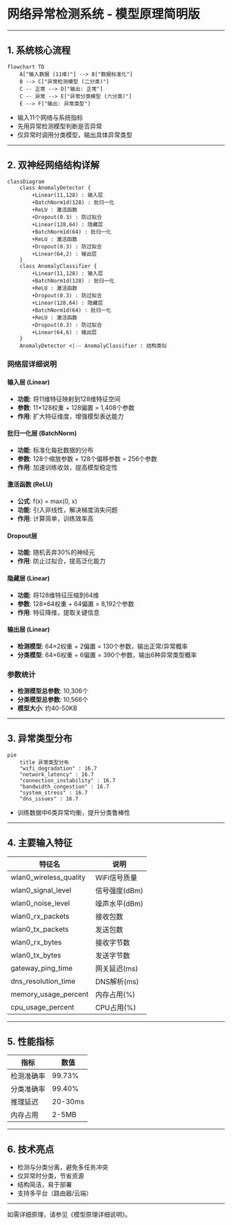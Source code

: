 # 网络异常检测系统 - 模型原理简明版

---

## 1. 系统核心流程

```mermaid
flowchart TD
    A["输入数据 (11维)"] --> B["数据标准化"]
    B --> C["异常检测模型 (二分类)"]
    C -- 正常 --> D["输出: 正常"]
    C -- 异常 --> E["异常分类模型 (六分类)"]
    E --> F["输出: 异常类型"]
```

- 输入11个网络与系统指标
- 先用异常检测模型判断是否异常
- 仅异常时调用分类模型，输出具体异常类型

---

## 2. 双神经网络结构详解

```mermaid
classDiagram
    class AnomalyDetector {
        +Linear(11,128) : 输入层
        +BatchNorm1d(128) : 批归一化
        +ReLU : 激活函数
        +Dropout(0.3) : 防过拟合
        +Linear(128,64) : 隐藏层
        +BatchNorm1d(64) : 批归一化
        +ReLU : 激活函数
        +Dropout(0.3) : 防过拟合
        +Linear(64,2) : 输出层
    }
    class AnomalyClassifier {
        +Linear(11,128) : 输入层
        +BatchNorm1d(128) : 批归一化
        +ReLU : 激活函数
        +Dropout(0.3) : 防过拟合
        +Linear(128,64) : 隐藏层
        +BatchNorm1d(64) : 批归一化
        +ReLU : 激活函数
        +Dropout(0.3) : 防过拟合
        +Linear(64,6) : 输出层
    }
    AnomalyDetector <|-- AnomalyClassifier : 结构类似
```

### 网络层详细说明

#### 输入层 (Linear)
- **功能**: 将11维特征映射到128维特征空间
- **参数**: 11×128权重 + 128偏置 = 1,408个参数
- **作用**: 扩大特征维度，增强模型表达能力

#### 批归一化层 (BatchNorm)
- **功能**: 标准化每批数据的分布
- **参数**: 128个缩放参数 + 128个偏移参数 = 256个参数
- **作用**: 加速训练收敛，提高模型稳定性

#### 激活函数 (ReLU)
- **公式**: f(x) = max(0, x)
- **功能**: 引入非线性，解决梯度消失问题
- **作用**: 计算简单，训练效率高

#### Dropout层
- **功能**: 随机丢弃30%的神经元
- **作用**: 防止过拟合，提高泛化能力

#### 隐藏层 (Linear)
- **功能**: 将128维特征压缩到64维
- **参数**: 128×64权重 + 64偏置 = 8,192个参数
- **作用**: 特征降维，提取关键信息

#### 输出层 (Linear)
- **检测模型**: 64×2权重 + 2偏置 = 130个参数，输出正常/异常概率
- **分类模型**: 64×6权重 + 6偏置 = 390个参数，输出6种异常类型概率

### 参数统计
- **检测模型总参数**: 10,306个
- **分类模型总参数**: 10,566个
- **模型大小**: 约40-50KB

---

## 3. 异常类型分布

```mermaid
pie
    title 异常类型分布
    "wifi_degradation" : 16.7
    "network_latency" : 16.7
    "connection_instability" : 16.7
    "bandwidth_congestion" : 16.7
    "system_stress" : 16.7
    "dns_issues" : 16.7
```

- 训练数据中6类异常均衡，提升分类鲁棒性

---

## 4. 主要输入特征

| 特征名                  | 说明           |
|------------------------|----------------|
| wlan0_wireless_quality | WiFi信号质量   |
| wlan0_signal_level     | 信号强度(dBm)  |
| wlan0_noise_level      | 噪声水平(dBm)  |
| wlan0_rx_packets       | 接收包数       |
| wlan0_tx_packets       | 发送包数       |
| wlan0_rx_bytes         | 接收字节数     |
| wlan0_tx_bytes         | 发送字节数     |
| gateway_ping_time      | 网关延迟(ms)   |
| dns_resolution_time    | DNS解析(ms)    |
| memory_usage_percent   | 内存占用(%)    |
| cpu_usage_percent      | CPU占用(%)     |

---

## 5. 性能指标

| 指标         | 数值         |
|--------------|--------------|
| 检测准确率   | 99.73%       |
| 分类准确率   | 99.40%       |
| 推理延迟     | 20-30ms      |
| 内存占用     | 2-5MB        |

---

## 6. 技术亮点

- 检测与分类分离，避免多任务冲突
- 仅异常时分类，节省资源
- 结构简洁，易于部署
- 支持多平台（路由器/云端）

---

如需详细原理，请参见《模型原理详细说明》。 